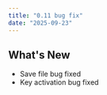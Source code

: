 ```yaml
---
title: "0.11 bug fix"
date: "2025-09-23"
---
```


## What's New

- Save file bug fixed
- Key activation bug fixed